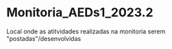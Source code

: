 # Monitoria_AEDs1_2023.2

Local onde as atitvidades realizadas na monitoria serem "postadas"/desenvolvidas

